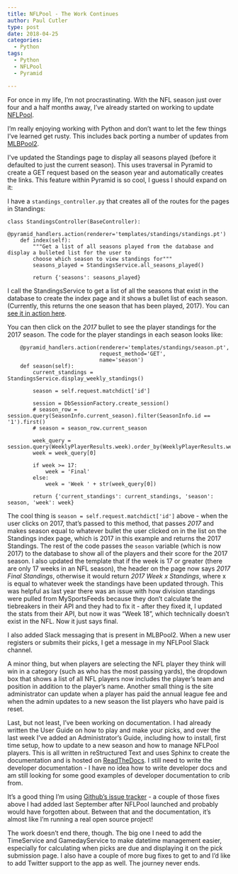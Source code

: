 ```yaml
---
title: NFLPool - The Work Continues
author: Paul Cutler
type: post
date: 2018-04-25
categories:
  - Python
tags:
  - Python
  - NFLPool
  - Pyramid

---
```


For once in my life, I’m not procrastinating.  With the NFL season just over four and a half months away, I’ve already started on working to update [NFLPool](https://nflpool.xyz).

I’m really enjoying working with Python and don’t want to let the few things I’ve learned get rusty.  This includes back porting a number of updates from [MLBPool2](https://www.mlbpool2.com).

I've updated the Standings page to display all seasons played (before it defaulted to just the current season).  This uses traversal in Pyramid to create a GET request based on the season year and automatically creates the links.  This feature within Pyramid is so cool, I guess I should expand on it:

I have a ```standings_controller.py``` that creates all of the routes for the pages in Standings:


```
class StandingsController(BaseController):
    @pyramid_handlers.action(renderer='templates/standings/standings.pt')
    def index(self):
        """Get a list of all seasons played from the database and display a bulleted list for the user to
        choose which season to view standings for"""
        seasons_played = StandingsService.all_seasons_played()

        return {'seasons': seasons_played}
```


I call the StandingsService to get a list of all the seasons that exist in the database to create the index page and it shows a bullet list of each season.  (Currently, this returns the one season that has been played, 2017).  You can [see it in action here](https://nflpool.xyz/standings).

You can then click on the *2017* bullet to see the player standings for the 2017 season.  The code for the player standings in each season looks like:

```
    @pyramid_handlers.action(renderer='templates/standings/season.pt',
                             request_method='GET',
                             name='season')
    def season(self):
        current_standings = StandingsService.display_weekly_standings()

        season = self.request.matchdict['id']

        session = DbSessionFactory.create_session()
        # season_row = session.query(SeasonInfo.current_season).filter(SeasonInfo.id == '1').first()
        # season = season_row.current_season

        week_query = session.query(WeeklyPlayerResults.week).order_by(WeeklyPlayerResults.week.desc()).first()
        week = week_query[0]

        if week >= 17:
            week = 'Final'
        else:
            week = 'Week ' + str(week_query[0])

        return {'current_standings': current_standings, 'season': season, 'week': week}
```

The cool thing is ```season = self.request.matchdict['id']``` above - when the user clicks on 2017, that’s passed to this method, that passes *2017* and makes season equal to whatever bullet the user clicked on in the list on the Standings index page, which is 2017 in this example and returns the 2017 Standings.  The rest of the code passes the `season` variable (which is now 2017) to the database to show all of the players and their score for the 2017 season.  I also updated the template that if the week is 17 or greater (there are only 17 weeks in an NFL season), the header on the page now says *2017 Final Standings*, otherwise it would return *2017 Week x Standings*, where x is equal to whatever week the standings have been updated through.  This was helpful as last year there was an issue with how division standings were pulled from MySportsFeeds because they don’t calculate the tiebreakers in their API and they had to fix it - after they fixed it, I updated the stats from their API, but now it was “Week 18”, which technically doesn’t exist in the NFL.  Now it just says final.

I also added Slack messaging that is present in MLBPool2.  When a new user registers or submits their picks, I get a message in my NFLPool Slack channel.

A minor thing, but when players are selecting the NFL player they think will win in a category (such as who has the most passing yards), the dropdown box that shows a list of all NFL players now includes the player’s team and position in addition to the player’s name.  Another small thing is the site administrator can update when a player has paid the annual league fee and when the admin updates to a new season the list players who have paid is reset.

Last, but not least, I’ve been working on documentation.  I had already written the User Guide on how to play and make your picks, and over the last week I’ve added an Administrator’s Guide, including how to install, first time setup, how to update to a new season and how to manage NFLPool players.  This is all written in reStructured Text and uses Sphinx to create the documentation and is hosted on [ReadTheDocs](http://nflpool.readthedocs.io/).  I still need to write the developer documentation - I have no idea how to write developer docs and am still looking for some good examples of developer documentation to crib from.

It’s a good thing I’m using [Github’s issue tracker](https://github.com/prcutler/nflpool/issues?utf8=%E2%9C%93&q=is%3Aissue+is%3Aall+) - a couple of those fixes above I had added last September after NFLPool launched and probably would have forgotten about.  Between that and the documentation, it’s almost like I’m running a real open source project!

The work doesn’t end there, though.  The big one I need to add the TimeService and GamedayService to make datetime management easier, especially for calculating when picks are due and displaying it on the pick submission page.  I also have a couple of more bug fixes to get to and I’d like to add Twitter support to the app as well.  The journey never ends.